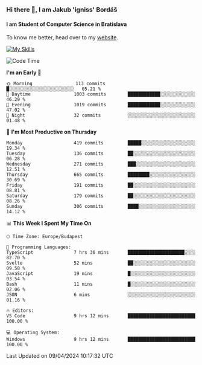 ### Hi there 👋, I am Jakub 'igniss' Bordáš

#### I am Student of Computer Science in Bratislava
To know me better, head over to my [website](https://bordas.sk).

[![My Skills](https://skillicons.dev/icons?i=js,html,css,figma,svelte,java,kotlin,python,postgresql,typescript,nest,nodejs)](https://bordas.sk)


<!--START_SECTION:waka-->
![Code Time](http://img.shields.io/badge/Code%20Time-1%2C462%20hrs%2014%20mins-blue)

**I'm an Early 🐤** 

```text
🌞 Morning                113 commits         █░░░░░░░░░░░░░░░░░░░░░░░░   05.21 % 
🌆 Daytime                1003 commits        ████████████░░░░░░░░░░░░░   46.29 % 
🌃 Evening                1019 commits        ████████████░░░░░░░░░░░░░   47.02 % 
🌙 Night                  32 commits          ░░░░░░░░░░░░░░░░░░░░░░░░░   01.48 % 
```
📅 **I'm Most Productive on Thursday** 

```text
Monday                   419 commits         █████░░░░░░░░░░░░░░░░░░░░   19.34 % 
Tuesday                  136 commits         ██░░░░░░░░░░░░░░░░░░░░░░░   06.28 % 
Wednesday                271 commits         ███░░░░░░░░░░░░░░░░░░░░░░   12.51 % 
Thursday                 665 commits         ████████░░░░░░░░░░░░░░░░░   30.69 % 
Friday                   191 commits         ██░░░░░░░░░░░░░░░░░░░░░░░   08.81 % 
Saturday                 179 commits         ██░░░░░░░░░░░░░░░░░░░░░░░   08.26 % 
Sunday                   306 commits         ████░░░░░░░░░░░░░░░░░░░░░   14.12 % 
```


📊 **This Week I Spent My Time On** 

```text
🕑︎ Time Zone: Europe/Budapest

💬 Programming Languages: 
TypeScript               7 hrs 36 mins       █████████████████████░░░░   82.70 % 
Svelte                   52 mins             ██░░░░░░░░░░░░░░░░░░░░░░░   09.58 % 
JavaScript               19 mins             █░░░░░░░░░░░░░░░░░░░░░░░░   03.54 % 
Bash                     11 mins             █░░░░░░░░░░░░░░░░░░░░░░░░   02.06 % 
JSON                     6 mins              ░░░░░░░░░░░░░░░░░░░░░░░░░   01.16 % 

🔥 Editors: 
VS Code                  9 hrs 12 mins       █████████████████████████   100.00 % 

💻 Operating System: 
Windows                  9 hrs 12 mins       █████████████████████████   100.00 % 
```


 Last Updated on 09/04/2024 10:17:32 UTC
<!--END_SECTION:waka-->
